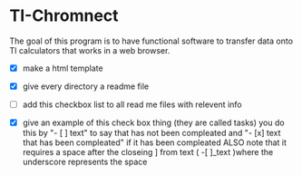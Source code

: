 # TI-Chromnect
The goal of this program is to have functional software to transfer data onto TI calculators that works in a web browser.

- [x] make a html template
- [x] give every directory a readme file
- [ ] add this checkbox list to all read me files with relevent info 
- [X] give an example of this check box thing (they are called tasks) you do this by "- [ ] text" to say that has not been compleated and "- [x] text that has been compleated" if it has been compleated ALSO note that it requires a space after the closeing ] from text ( -[ ]_text )where the underscore represents the space

